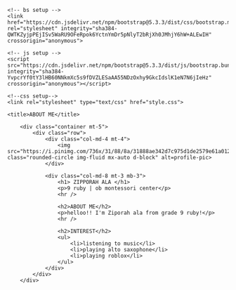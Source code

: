 <!DOCTYPE html>
<html>
<head>
    <meta charset="utf-8">
    <meta name="viewport" content="width=device-width, initial-scale=1">

    <!-- bs setup -->
    <link href="https://cdn.jsdelivr.net/npm/bootstrap@5.3.3/dist/css/bootstrap.min.css" rel="stylesheet" integrity="sha384-QWTKZyjpPEjISv5WaRU9OFeRpok6YctnYmDr5pNlyT2bRjXh0JMhjY6hW+ALEwIH" crossorigin="anonymous">

    <!-- js setup -->
    <script src="https://cdn.jsdelivr.net/npm/bootstrap@5.3.3/dist/js/bootstrap.bundle.min.js" integrity="sha384-YvpcrYf0tY3lHB60NNkmXc5s9fDVZLESaAA55NDzOxhy9GkcIdslK1eN7N6jIeHz" crossorigin="anonymous"></script>

    <!--css setup-->
    <link rel="stylesheet" type="text/css" href="style.css">

    <title>ABOUT ME</title>

</head>
<body>

        <div class="container mt-5">
            <div class="row">
                <div class="col-md-4 mt-4">
                    <img src="https://i.pinimg.com/736x/31/88/8a/31888ae342d7c975d1de2579e61a0125.jpg" class="rounded-circle img-fluid mx-auto d-block" alt=profile-pic>
                </div>

                <div class="col-md-8 mt-3 mb-3">
                    <h1> ZIPPORAH ALA </h1>
                    <p>9 ruby | ob montessori center</p>
                    <hr />

                    <h2>ABOUT ME</h2>
                    <p>helloo!! I'm Ziporah ala from grade 9 ruby!</p>
                    <hr />

                    <h2>INTEREST</h2>
                    <ul>
                        <li>listening to music</li>
                        <li>playing alto saxophone</li>
                        <li>playing roblox</li>
                    </ul>
                </div>
            </div>
        </div>

</body>
</html>

